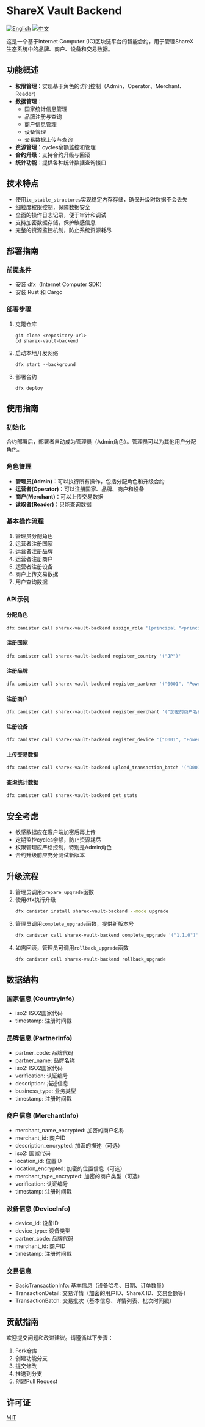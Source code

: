 # ShareX Vault Backend

[![English](https://img.shields.io/badge/language-English-blue.svg)](README.md)
[![中文](https://img.shields.io/badge/语言-中文-red.svg)](README_CN.md)

这是一个基于Internet Computer (IC)区块链平台的智能合约，用于管理ShareX生态系统中的品牌、商户、设备和交易数据。

## 功能概述

- **权限管理**：实现基于角色的访问控制（Admin、Operator、Merchant、Reader）
- **数据管理**：
  - 国家统计信息管理
  - 品牌注册与查询
  - 商户信息管理
  - 设备管理
  - 交易数据上传与查询
- **资源管理**：cycles余额监控和管理
- **合约升级**：支持合约升级与回滚
- **统计功能**：提供各种统计数据查询接口

## 技术特点

- 使用`ic_stable_structures`实现稳定内存存储，确保升级时数据不会丢失
- 细粒度权限控制，保障数据安全
- 全面的操作日志记录，便于审计和调试
- 支持加密数据存储，保护敏感信息
- 完整的资源监控机制，防止系统资源耗尽

## 部署指南

### 前提条件

- 安装 [dfx](https://internetcomputer.org/docs/current/developer-docs/build/install-upgrade-remove)（Internet Computer SDK）
- 安装 Rust 和 Cargo

### 部署步骤

1. 克隆仓库
   ```
   git clone <repository-url>
   cd sharex-vault-backend
   ```

2. 启动本地开发网络
   ```
   dfx start --background
   ```

3. 部署合约
   ```
   dfx deploy
   ```

## 使用指南

### 初始化

合约部署后，部署者自动成为管理员（Admin角色）。管理员可以为其他用户分配角色。

### 角色管理

- **管理员(Admin)**：可以执行所有操作，包括分配角色和升级合约
- **运营者(Operator)**：可以注册国家、品牌、商户和设备
- **商户(Merchant)**：可以上传交易数据
- **读取者(Reader)**：只能查询数据

### 基本操作流程

1. 管理员分配角色
2. 运营者注册国家
3. 运营者注册品牌
4. 运营者注册商户
5. 运营者注册设备
6. 商户上传交易数据
7. 用户查询数据

### API示例

#### 分配角色
```bash
dfx canister call sharex-vault-backend assign_role '(principal "<principal-id>", variant { Operator })'
```

#### 注册国家
```bash
dfx canister call sharex-vault-backend register_country '("JP")'
```

#### 注册品牌
```bash
dfx canister call sharex-vault-backend register_partner '("0001", "PowerNow", "JP", "SX12345", "充电宝服务", "PowerBank")'
```

#### 注册商户
```bash
dfx canister call sharex-vault-backend register_merchant '("加密的商户名称", "M001", null, "JP", "TOKYO", null, null, "SX67890")'
```

#### 注册设备
```bash
dfx canister call sharex-vault-backend register_device '("D001", "PowerBank", "0001", "M001")'
```

#### 上传交易数据
```bash
dfx canister call sharex-vault-backend upload_transaction_batch '("D001", "2023-06-01", vec { record { user_id_encrypted = opt "加密的用户ID"; sharex_id_encrypted = null; transaction_amount_encrypted = opt "加密的金额"; timestamp = 1685577600000000000; additional_data = null } })'
```

#### 查询统计数据
```bash
dfx canister call sharex-vault-backend get_stats
```

## 安全考虑

- 敏感数据应在客户端加密后再上传
- 定期监控cycles余额，防止资源耗尽
- 权限管理应严格控制，特别是Admin角色
- 合约升级前应充分测试新版本

## 升级流程

1. 管理员调用`prepare_upgrade`函数
2. 使用dfx执行升级
   ```bash
   dfx canister install sharex-vault-backend --mode upgrade
   ```
3. 管理员调用`complete_upgrade`函数，提供新版本号
   ```bash
   dfx canister call sharex-vault-backend complete_upgrade '("1.1.0")'
   ```
4. 如需回滚，管理员可调用`rollback_upgrade`函数
   ```bash
   dfx canister call sharex-vault-backend rollback_upgrade
   ```

## 数据结构

### 国家信息 (CountryInfo)
- iso2: ISO2国家代码
- timestamp: 注册时间戳

### 品牌信息 (PartnerInfo)
- partner_code: 品牌代码
- partner_name: 品牌名称
- iso2: ISO2国家代码
- verification: 认证编号
- description: 描述信息
- business_type: 业务类型
- timestamp: 注册时间戳

### 商户信息 (MerchantInfo)
- merchant_name_encrypted: 加密的商户名称
- merchant_id: 商户ID
- description_encrypted: 加密的描述（可选）
- iso2: 国家代码
- location_id: 位置ID
- location_encrypted: 加密的位置信息（可选）
- merchant_type_encrypted: 加密的商户类型（可选）
- verification: 认证编号
- timestamp: 注册时间戳

### 设备信息 (DeviceInfo)
- device_id: 设备ID
- device_type: 设备类型
- partner_code: 品牌代码
- merchant_id: 商户ID
- timestamp: 注册时间戳

### 交易信息
- BasicTransactionInfo: 基本信息（设备哈希、日期、订单数量）
- TransactionDetail: 交易详情（加密的用户ID、ShareX ID、交易金额等）
- TransactionBatch: 交易批次（基本信息、详情列表、批次时间戳）

## 贡献指南

欢迎提交问题和改进建议。请遵循以下步骤：

1. Fork仓库
2. 创建功能分支
3. 提交修改
4. 推送到分支
5. 创建Pull Request

## 许可证

[MIT](LICENSE)
